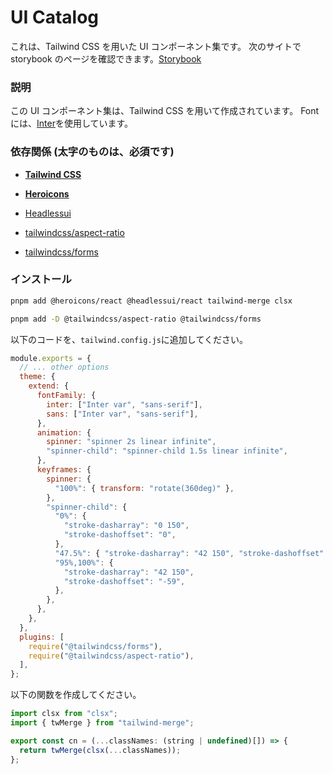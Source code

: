 # UI Catalog

これは、Tailwind CSS を用いた UI コンポーネント集です。
次のサイトで storybook のページを確認できます。[Storybook](https://6473f87ff4bb6286042ad938-mtzjqyaqep.chromatic.com/?path=/docs/components-elements-button--docs)

### 説明

この UI コンポーネント集は、Tailwind CSS を用いて作成されています。
Font には、[Inter](https://fonts.google.com/specimen/Inter)を使用しています。

### 依存関係 (太字のものは、必須です)

- **[Tailwind CSS](https://tailwindcss.com/)**

- **[Heroicons](https://heroicons.com/)**

- [Headlessui](https://headlessui.dev/)

- [tailwindcss/aspect-ratio](https://github.com/tailwindlabs/tailwindcss-aspect-ratio)

- [tailwindcss/forms](https://github.com/tailwindlabs/tailwindcss-forms)

### インストール

```bash
pnpm add @heroicons/react @headlessui/react tailwind-merge clsx

pnpm add -D @tailwindcss/aspect-ratio @tailwindcss/forms
```

以下のコードを、`tailwind.config.js`に追加してください。

```js
module.exports = {
  // ... other options
  theme: {
    extend: {
      fontFamily: {
        inter: ["Inter var", "sans-serif"],
        sans: ["Inter var", "sans-serif"],
      },
      animation: {
        spinner: "spinner 2s linear infinite",
        "spinner-child": "spinner-child 1.5s linear infinite",
      },
      keyframes: {
        spinner: {
          "100%": { transform: "rotate(360deg)" },
        },
        "spinner-child": {
          "0%": {
            "stroke-dasharray": "0 150",
            "stroke-dashoffset": "0",
          },
          "47.5%": { "stroke-dasharray": "42 150", "stroke-dashoffset": "-16" },
          "95%,100%": {
            "stroke-dasharray": "42 150",
            "stroke-dashoffset": "-59",
          },
        },
      },
    },
  },
  plugins: [
    require("@tailwindcss/forms"),
    require("@tailwindcss/aspect-ratio"),
  ],
};
```

以下の関数を作成してください。

```js
import clsx from "clsx";
import { twMerge } from "tailwind-merge";

export const cn = (...classNames: (string | undefined)[]) => {
  return twMerge(clsx(...classNames));
};
```

